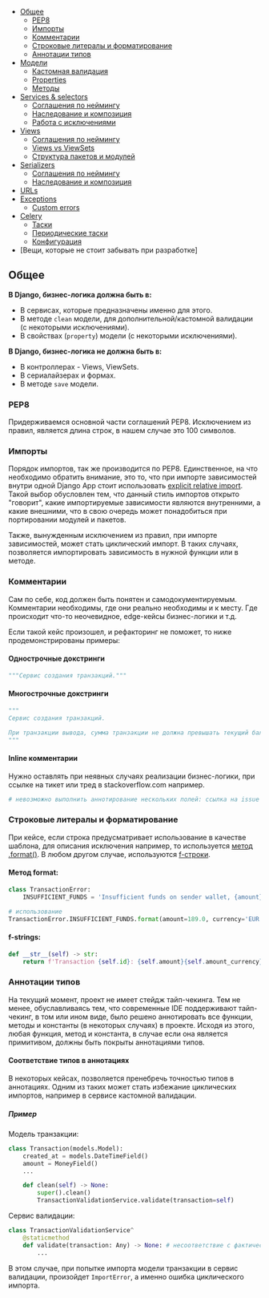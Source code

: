 - [Общее](#общее)
    - [PEP8](#pep8)
    - [Импорты](#импорты)
    - [Комментарии](#комментарии)
    - [Строковые литералы и форматирование](#строковые-литералы-и-форматирование)
    - [Аннотации типов](#аннотации-типов) 
- [Модели](#модели)
    - [Кастомная валидация](#кастомная-валидация)
    - [Properties](#properties)
    - [Методы](#методы)
- [Services & selectors](#services-&-selectors)
    - [Соглашения по неймингу](#соглашения-по-неймингу)
    - [Наследование и композиция](#наследование-и-декомпозиция)
    - [Работа с исключениями](#работа-с-исключениями)
- [Views](#views)
    - [Соглашения по неймингу](#соглашения-по-неймингу)
    - [Views vs ViewSets](#views-vs-viewsets)
    - [Структура пакетов и модулей](#структура-пакетов-и-модулей)
- [Serializers](#serializers)
    - [Соглашения по неймингу](#соглашения-по-неймингу)
    - [Наследование и композиция](#наследование-и-композиция)
- [URLs](#urls)
- [Exceptions](#exceptions)
    - [Custom errors](#custom-errros)
- [Celery](#celery)
    - [Таски](#Таски)
    - [Периодические таски](#периодические-таски)
    - [Конфигурация](#конфигурация)
 - [Вещи, которые не стоит забывать при разработке]

## Общее

**В Django, бизнес-логика должна быть в:**
* В сервисах, которые предназначены именно для этого.
* В методе `clean` модели, для дополнительной/кастомной валидации (с некоторыми исключениями).
* В свойствах (`property`) модели (с некоторыми исключениями).

**В Django, бизнес-логика не должна быть в:**
* В контроллерах - Views, ViewSets.
* В сериалайзерах и формах.
* В методе `save` модели.

### PEP8
Придерживаемся основной части соглашений PEP8. Исключением из правил, является длина строк, в нашем случае это 100 символов.

### Импорты
Порядок импортов, так же производится по PEP8. Единственное, на что необходимо обратить внимание, это то, что при импорте зависимостей внутри одной Django App стоит использовать [explicit relative import](https://learndjango.com/tutorials/django-best-practices-imports). Такой выбор обусловлен тем, что данный стиль импортов открыто "говорит", какие импортируемые зависимости являются внутренними, а какие внешними, что в свою очередь может понадобиться при портировании модулей и пакетов.

Также, вынужденным исключением из правил, при импорте зависимостей, может стать циклический импорт. В таких случаях, позволяется импортировать зависимость в нужной функции или в методе.

### Комментарии
Сам по себе, код должен быть понятен и самодокументируемым. Комментарии необходимы, где они реально необходимы и к месту. Где происходит что-то неочевидное, edge-кейсы бизнес-логики и т.д.

Если такой кейс произошел, и рефакторинг не поможет, то ниже продемонстрированы примеры:

#### Однострочные докстринги
```python
"""Сервис создания транзакций."""
```

#### Многострочные докстринги
```python
"""
Сервис создания транзакций.

При транзакции вывода, сумма транзакции не должна превышать текущий баланс юзера.
"""
```

#### Inline комментарии

Нужно оставлять при неявных случаях реализации бизнес-логики, при ссылке на тикет или тред в stackoverflow.com например.

```python
# невозможно выполнить аннотирование нескольких полей: ссылка на issue в forum.djangoproject
```

### Строковые литералы и форматирование
При кейсе, если строка предусматривает использование в качестве шаблона, для описания исключения например, то используется [метод .format()](https://docs.python.org/3.8/library/string.html#string.Formatter.format). В любом другом случае, используются [f-строки](https://docs.python.org/3/glossary.html#term-f-string).

#### Метод format:
```python
class TransactionError:
	INSUFFICIENT_FUNDS = 'Insufficient funds on sender wallet, {amount}{currency} needed'

# использование
TransactionError.INSUFFICIENT_FUNDS.format(amount=189.0, currency='EUR')
```

#### f-strings:
```python
def __str__(self) -> str:
	return f'Transaction {self.id}: {self.amount}{self.amount_currency}'
```

### Аннотации типов
На текущий момент, проект не имеет стейдж тайп-чекинга. Тем не менее, обуславливаясь тем, что современные IDE поддерживают тайп-чекинг, в том или ином виде, было решено аннотировать все функции, методы и константы (в некоторых случаях) в проекте. Исходя из этого, любая функция, метод и константа, в случае если она является примитивом, должны быть покрыты аннотациями типов.

#### Соответствие типов в аннотациях
В некоторых кейсах, позволяется пренебречь точностью типов в аннотациях. Одним из таких может стать избежание циклических импортов, например в сервисе кастомной валидации.

##### Пример

Модель транзакции:
```python
class Transaction(models.Model):
	created_at = models.DateTimeField()
	amount = MoneyField()
	...

	def clean(self) -> None:
		super().clean()
		TransactionValidationService.validate(transaction=self)
```

Сервис валидации:
```python
class TransactionValidationService^
	@staticmethod
	def validate(transaction: Any) -> None: # несоответствие с фактическим типом
		...
```
В этом случае, при попытке импорта модели транзакции в сервис валидации, произойдет `ImportError`, а именно ошибка циклического импорта.
